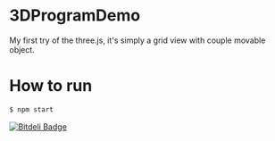 # 3DProgramDemo
My first try of the three.js, it's simply a grid view with couple movable object.

# How to run
```sh
$ npm start
```



[![Bitdeli Badge](https://d2weczhvl823v0.cloudfront.net/Daomaster/3dprogramdemo/trend.png)](https://bitdeli.com/free "Bitdeli Badge")

